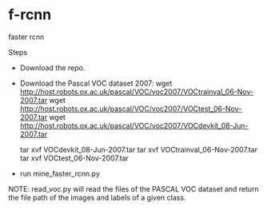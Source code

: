 # f-rcnn
faster rcnn

Steps
  - Download the repo.
  - Download the Pascal VOC dataset 2007:
      wget http://host.robots.ox.ac.uk/pascal/VOC/voc2007/VOCtrainval_06-Nov-2007.tar
      wget http://host.robots.ox.ac.uk/pascal/VOC/voc2007/VOCtest_06-Nov-2007.tar
      wget http://host.robots.ox.ac.uk/pascal/VOC/voc2007/VOCdevkit_08-Jun-2007.tar

      tar xvf VOCdevkit_08-Jun-2007.tar 
      tar xvf VOCtrainval_06-Nov-2007.tar
      tar xvf VOCtest_06-Nov-2007.tar
  - run mine_faster_rcnn.py
  
NOTE: read_voc.py will read the files of the PASCAL VOC dataset and return the file path of the images and labels of a given class.
